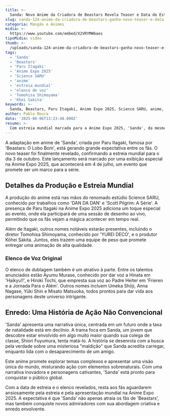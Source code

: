 ```yaml
---
title: >-
  Sanda: Novo Anime da Criadora de Beastars Revela Teaser e Data de Estreia Global
slug: sanda-124-anime-da-criadora-de-beastars-ganha-novo-teaser-e-data-de-estreia
categoria: Mangás e Animes
midia: >-
  https://www.youtube.com/embed/X2VRYMWbaes
tipoMidia: video
thumb: >-
  /uploads/sanda-124-anime-da-criadora-de-beastars-ganha-novo-teaser-e-data-de-estreia-preview.jpg
tags:
  - 'Sanda'
  - 'Beastars'
  - 'Paru Itagaki'
  - 'Anime Expo 2025'
  - 'Science SARU'
  - 'anime'
  - 'estreia mundial'
  - 'elenco de voz'
  - 'Tomohisa Shimoyama'
  - 'Khei Sakita'
keywords: >-
  Sanda, Beastars, Paru Itagaki, Anime Expo 2025, Science SARU, anime, estreia mundial, elenco de voz, Tomohisa Shimoyama, Kōhei Sakita
author: Pablo Moura
data: '2025-06-06T13:23:48.000Z'
resumo: >-
  Com estreia mundial marcada para a Anime Expo 2025, 'Sanda', da mesma criadora de 'Beastars', ganha novo teaser e promete surpreender com sua narrativa única.
---
```


A adaptação em anime de 'Sanda', criada por Paru Itagaki, famosa por 'Beastars: O Lobo Bom', está gerando grande expectativa entre os fãs. O novo teaser foi finalmente revelado, confirmando a estreia mundial para o dia 3 de outubro. Este lançamento será marcado por uma exibição especial na Anime Expo 2025, que acontecerá em 4 de julho, um evento que promete ser um marco para a série.

## Detalhes da Produção e Estreia Mundial
A produção do anime está nas mãos do renomado estúdio Science SARU, conhecido por trabalhos como 'DAN DA DAN' e 'Scott Pilgrim: A Série'. A presença de Paru Itagaki na Anime Expo 2025 adiciona um toque especial ao evento, onde ela participará de uma sessão de desenho ao vivo, permitindo que os fãs vejam a mágica acontecer em tempo real.

Além de Itagaki, outros nomes notáveis estarão presentes, incluindo o diretor Tomohisa Shimoyama, conhecido por 'YUREI DECO', e o produtor Kōhei Sakita. Juntos, eles trazem uma equipe de peso que promete entregar uma animação de alta qualidade.

### Elenco de Voz Original
O elenco de dublagem também é um atrativo à parte. Entre os talentos anunciados estão Ayumu Murase, conhecido por dar voz a Hinata em 'Haikyu!!', e Hiroki Tochi, que empresta sua voz ao Padre Heiter em 'Frieren e a Jornada Para o Além'. Outros nomes incluem Umeka Shōji, Anna Nagase, Yūki Shin e Misato Matsuoka, todos prontos para dar vida aos personagens deste universo intrigante.

## Enredo: Uma História de Ação Não Convencional
'Sanda' apresenta uma narrativa única, centrada em um futuro onde a taxa de natalidade está em declínio. A trama foca em Sanda, um jovem que descobre estar envolvido em algo muito maior quando sua colega de classe, Shiori Fuyumura, tenta matá-lo. A história se desenrola com a busca pela verdade sobre uma misteriosa "maldição" que Sanda acredita carregar, enquanto lida com o desaparecimento de um amigo.

Este anime promete explorar temas complexos e apresentar uma visão única do mundo, misturando ação com elementos sobrenaturais. Com uma narrativa inovadora e personagens cativantes, 'Sanda' está pronto para conquistar o público global.

Com a data de estreia e o elenco revelados, resta aos fãs aguardarem ansiosamente pela estreia e pela apresentação mundial na Anime Expo 2025. A expectativa é que 'Sanda' não apenas atraia os fãs de 'Beastars', mas também conquiste novos admiradores com sua abordagem criativa e enredo envolvente.